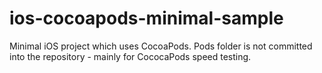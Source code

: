 # ios-cocoapods-minimal-sample
Minimal iOS project which uses CocoaPods. Pods folder is not committed into the repository - mainly for CococaPods speed testing.
